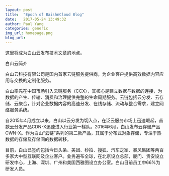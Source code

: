 ```yaml
---
layout: post
title:  "Epoch of BaishnCloud Blog"
date:   2017-05-24 13:49:32
author: Paul Yang
categories: generic
img_url: homepage.png
blog_url:
---
```


这里将成为白山云发布技术文章的地点。

白山云简介

白山云科技有限公司是国内首家云链服务提供商，为企业客户提供高效数据内容应用与交换的定制化服务。

白山率先在中国市场引入云链服务（CCX），其核心是建立数据与数据的连接，为数据的产生、传输、消费和治理提供完整的生命周期服务。云链包括云分发、云存储、云聚合，针对企业数据内容的高速分发、在线存储、流动与整合需求，建立网络服务系统。

自2015年4月成立以来，白山以云分发为切入点，在泛云服务市场上迅速崛起，首款云分发产品CDN-X迅速进入行业第一梯队。2016年6月，白山发布云存储产品CWN-X。作为白山“云链”系列的第二款产品，其属于分布式对象存储，专注于热数据的存储及存储间的数据转移。

目前，白山已签约包括今日头条、美团、秒拍、搜狐、汽车之家、暴风集团等两百多家大中型互联网及企业客户。业务遍布全球，在北京设立总部，厦门、贵安设立研发中心，上海、深圳、广州和美国西雅图设立办公室。白山目前员工中66%为研发人员。
